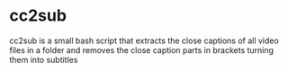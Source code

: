 # cc2sub

cc2sub is a small bash script that extracts the close captions of all video files in a folder and removes the close caption parts in brackets turning them into subtitles
